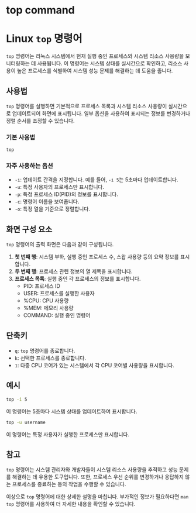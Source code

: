 # top command

# Linux `top` 명령어

`top` 명령어는 리눅스 시스템에서 현재 실행 중인 프로세스와 시스템 리소스 사용량을 모니터링하는 데 사용됩니다. 이 명령어는 시스템 상태를 실시간으로 확인하고, 리소스 사용이 높은 프로세스를 식별하여 시스템 성능 문제를 해결하는 데 도움을 줍니다.

## 사용법

`top` 명령어를 실행하면 기본적으로 프로세스 목록과 시스템 리소스 사용량이 실시간으로 업데이트되어 화면에 표시됩니다. 일부 옵션을 사용하여 표시되는 정보를 변경하거나 정렬 순서를 조정할 수 있습니다.

### 기본 사용법

```bash
top
```

### 자주 사용하는 옵션

- `-i`: 업데이트 간격을 지정합니다. 예를 들어, `-i 5`는 5초마다 업데이트합니다.
- `-u`: 특정 사용자의 프로세스만 표시합니다.
- `-p`: 특정 프로세스 ID(PID)의 정보를 표시합니다.
- `-c`: 명령어 이름을 보여줍니다.
- `-o`: 특정 열을 기준으로 정렬합니다.

## 화면 구성 요소

`top` 명령어의 출력 화면은 다음과 같이 구성됩니다.

1. **첫 번째 행**: 시스템 부하, 실행 중인 프로세스 수, 스왑 사용량 등의 요약 정보를 표시합니다.
2. **두 번째 행**: 프로세스 관련 정보의 열 제목을 표시합니다.
3. **프로세스 목록**: 실행 중인 각 프로세스의 정보를 표시합니다.
   - PID: 프로세스 ID
   - USER: 프로세스를 실행한 사용자
   - %CPU: CPU 사용량
   - %MEM: 메모리 사용량
   - COMMAND: 실행 중인 명령어

## 단축키

- `q`: `top` 명령어를 종료합니다.
- `k`: 선택한 프로세스를 종료합니다.
- `1`: 다중 CPU 코어가 있는 시스템에서 각 CPU 코어별 사용량을 표시합니다.

## 예시

```bash
top -i 5
```

이 명령어는 5초마다 시스템 상태를 업데이트하여 표시합니다.

```bash
top -u username
```

이 명령어는 특정 사용자가 실행한 프로세스만 표시합니다.

## 참고

`top` 명령어는 시스템 관리자와 개발자들이 시스템 리소스 사용량을 추적하고 성능 문제를 해결하는 데 유용한 도구입니다. 또한, 프로세스 우선 순위를 변경하거나 응답하지 않는 프로세스를 종료하는 등의 작업을 수행할 수 있습니다.

이상으로 `top` 명령어에 대한 상세한 설명을 마칩니다. 부가적인 정보가 필요하다면 `man top` 명령어를 사용하여 더 자세한 내용을 확인할 수 있습니다.
